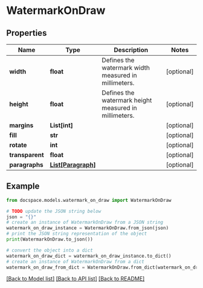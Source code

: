# WatermarkOnDraw


## Properties

Name | Type | Description | Notes
------------ | ------------- | ------------- | -------------
**width** | **float** | Defines the watermark width measured in millimeters. | [optional] 
**height** | **float** | Defines the watermark height measured in millimeters. | [optional] 
**margins** | **List[int]** |  | [optional] 
**fill** | **str** |  | [optional] 
**rotate** | **int** |  | [optional] 
**transparent** | **float** |  | [optional] 
**paragraphs** | [**List[Paragraph]**](Paragraph.md) |  | [optional] 

## Example

```python
from docspace.models.watermark_on_draw import WatermarkOnDraw

# TODO update the JSON string below
json = "{}"
# create an instance of WatermarkOnDraw from a JSON string
watermark_on_draw_instance = WatermarkOnDraw.from_json(json)
# print the JSON string representation of the object
print(WatermarkOnDraw.to_json())

# convert the object into a dict
watermark_on_draw_dict = watermark_on_draw_instance.to_dict()
# create an instance of WatermarkOnDraw from a dict
watermark_on_draw_from_dict = WatermarkOnDraw.from_dict(watermark_on_draw_dict)
```
[[Back to Model list]](../README.md#documentation-for-models) [[Back to API list]](../README.md#documentation-for-api-endpoints) [[Back to README]](../README.md)


